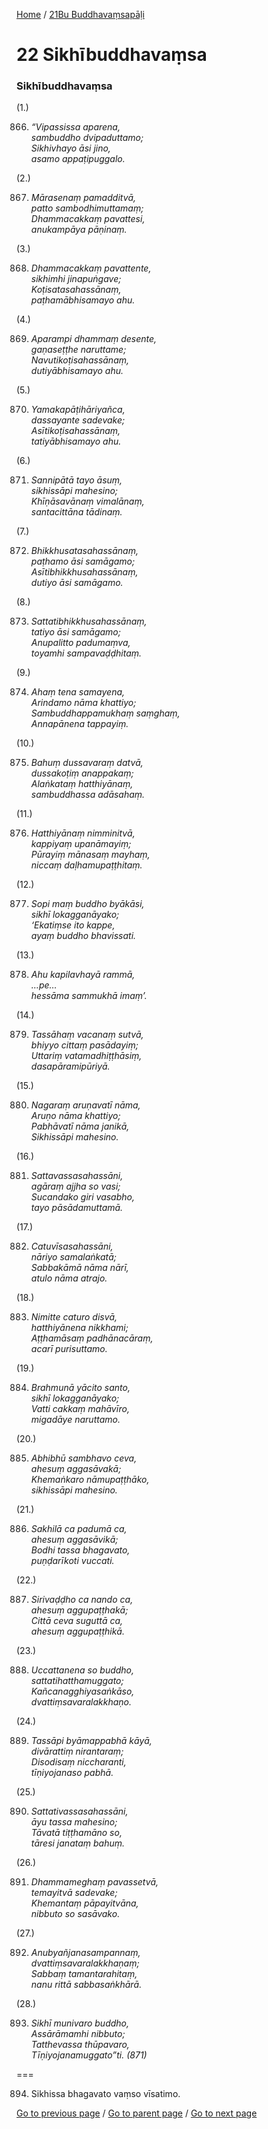 
[Home](/) / [21Bu Buddhavaṃsapāḷi](/tipitaka/21Bu.md)

# 22 Sikhībuddhavaṃsa

### Sikhībuddhavaṃsa

(1.)

866. _“Vipassissa aparena,_  
_sambuddho dvipaduttamo;_  
_Sikhivhayo āsi jino,_  
_asamo appaṭipuggalo._  


(2.)

867. _Mārasenaṃ pamadditvā,_  
_patto sambodhimuttamaṃ;_  
_Dhammacakkaṃ pavattesi,_  
_anukampāya pāṇinaṃ._  


(3.)

868. _Dhammacakkaṃ pavattente,_  
_sikhimhi jinapuṅgave;_  
_Koṭisatasahassānaṃ,_  
_paṭhamābhisamayo ahu._  


(4.)

869. _Aparampi dhammaṃ desente,_  
_gaṇaseṭṭhe naruttame;_  
_Navutikoṭisahassānaṃ,_  
_dutiyābhisamayo ahu._  


(5.)

870. _Yamakapāṭihāriyañca,_  
_dassayante sadevake;_  
_Asītikoṭisahassānaṃ,_  
_tatiyābhisamayo ahu._  


(6.)

871. _Sannipātā tayo āsuṃ,_  
_sikhissāpi mahesino;_  
_Khīṇāsavānaṃ vimalānaṃ,_  
_santacittāna tādinaṃ._  


(7.)

872. _Bhikkhusatasahassānaṃ,_  
_paṭhamo āsi samāgamo;_  
_Asītibhikkhusahassānaṃ,_  
_dutiyo āsi samāgamo._  


(8.)

873. _Sattatibhikkhusahassānaṃ,_  
_tatiyo āsi samāgamo;_  
_Anupalitto padumaṃva,_  
_toyamhi sampavaḍḍhitaṃ._  


(9.)

874. _Ahaṃ tena samayena,_  
_Arindamo nāma khattiyo;_  
_Sambuddhappamukhaṃ saṃghaṃ,_  
_Annapānena tappayiṃ._  


(10.)

875. _Bahuṃ dussavaraṃ datvā,_  
_dussakoṭiṃ anappakaṃ;_  
_Alaṅkataṃ hatthiyānaṃ,_  
_sambuddhassa adāsahaṃ._  


(11.)

876. _Hatthiyānaṃ nimminitvā,_  
_kappiyaṃ upanāmayiṃ;_  
_Pūrayiṃ mānasaṃ mayhaṃ,_  
_niccaṃ daḷhamupaṭṭhitaṃ._  


(12.)

877. _Sopi maṃ buddho byākāsi,_  
_sikhī lokagganāyako;_  
_‘Ekatiṃse ito kappe,_  
_ayaṃ buddho bhavissati._  


(13.)

878. _Ahu kapilavhayā rammā,_  
_…pe…_  
_hessāma sammukhā imaṃ’._  


(14.)

879. _Tassāhaṃ vacanaṃ sutvā,_  
_bhiyyo cittaṃ pasādayiṃ;_  
_Uttariṃ vatamadhiṭṭhāsiṃ,_  
_dasapāramipūriyā._  


(15.)

880. _Nagaraṃ aruṇavatī nāma,_  
_Aruṇo nāma khattiyo;_  
_Pabhāvatī nāma janikā,_  
_Sikhissāpi mahesino._  


(16.)

881. _Sattavassasahassāni,_  
_agāraṃ ajjha so vasi;_  
_Sucandako giri vasabho,_  
_tayo pāsādamuttamā._  


(17.)

882. _Catuvīsasahassāni,_  
_nāriyo samalaṅkatā;_  
_Sabbakāmā nāma nārī,_  
_atulo nāma atrajo._  


(18.)

883. _Nimitte caturo disvā,_  
_hatthiyānena nikkhami;_  
_Aṭṭhamāsaṃ padhānacāraṃ,_  
_acarī purisuttamo._  


(19.)

884. _Brahmunā yācito santo,_  
_sikhī lokagganāyako;_  
_Vatti cakkaṃ mahāvīro,_  
_migadāye naruttamo._  


(20.)

885. _Abhibhū sambhavo ceva,_  
_ahesuṃ aggasāvakā;_  
_Khemaṅkaro nāmupaṭṭhāko,_  
_sikhissāpi mahesino._  


(21.)

886. _Sakhilā ca padumā ca,_  
_ahesuṃ aggasāvikā;_  
_Bodhi tassa bhagavato,_  
_puṇḍarīkoti vuccati._  


(22.)

887. _Sirivaḍḍho ca nando ca,_  
_ahesuṃ aggupaṭṭhakā;_  
_Cittā ceva suguttā ca,_  
_ahesuṃ aggupaṭṭhikā._  


(23.)

888. _Uccattanena so buddho,_  
_sattatihatthamuggato;_  
_Kañcanagghiyasaṅkāso,_  
_dvattiṃsavaralakkhaṇo._  


(24.)

889. _Tassāpi byāmappabhā kāyā,_  
_divārattiṃ nirantaraṃ;_  
_Disodisaṃ niccharanti,_  
_tīṇiyojanaso pabhā._  


(25.)

890. _Sattativassasahassāni,_  
_āyu tassa mahesino;_  
_Tāvatā tiṭṭhamāno so,_  
_tāresi janataṃ bahuṃ._  


(26.)

891. _Dhammameghaṃ pavassetvā,_  
_temayitvā sadevake;_  
_Khemantaṃ pāpayitvāna,_  
_nibbuto so sasāvako._  


(27.)

892. _Anubyañjanasampannaṃ,_  
_dvattiṃsavaralakkhaṇaṃ;_  
_Sabbaṃ tamantarahitaṃ,_  
_nanu rittā sabbasaṅkhārā._  


(28.)

893. _Sikhī munivaro buddho,_  
_Assārāmamhi nibbuto;_  
_Tatthevassa thūpavaro,_  
_Tīṇiyojanamuggato”ti. (871)_  


===

894. Sikhissa bhagavato vaṃso vīsatimo.



[Go to previous page](/tipitaka/21Bu/21.md) / [Go to parent page](/tipitaka/21Bu/0.md) / [Go to next page](/tipitaka/21Bu/23.md)


